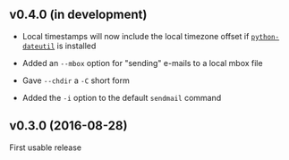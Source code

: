 v0.4.0 (in development)
-----------------------
- Local timestamps will now include the local timezone offset if
  [`python-dateutil`](https://dateutil.readthedocs.io) is installed

- Added an `--mbox` option for "sending" e-mails to a local mbox file

- Gave `--chdir` a `-C` short form

- Added the `-i` option to the default `sendmail` command


v0.3.0 (2016-08-28)
-------------------
First usable release
